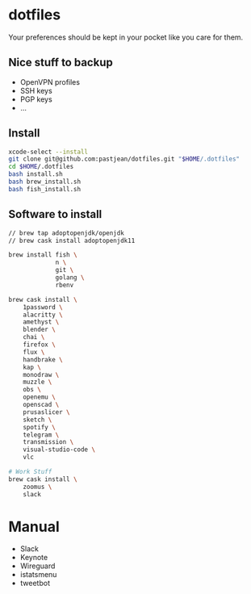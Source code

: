 # dotfiles

Your preferences should be kept in your pocket like you care for them.

## Nice stuff to backup


- OpenVPN profiles
- SSH keys
- PGP keys
- ...

## Install

```sh
xcode-select --install
git clone git@github.com:pastjean/dotfiles.git "$HOME/.dotfiles"
cd $HOME/.dotfiles
bash install.sh
bash brew_install.sh
bash fish_install.sh
```

## Software to install

```sh
// brew tap adoptopenjdk/openjdk
// brew cask install adoptopenjdk11

brew install fish \
             n \
             git \
             golang \
             rbenv

brew cask install \
    1password \
    alacritty \
    amethyst \
    blender \
    chai \
    firefox \
    flux \
    handbrake \
    kap \
    monodraw \
    muzzle \
    obs \
    openemu \
    openscad \
    prusaslicer \
    sketch \
    spotify \
    telegram \
    transmission \
    visual-studio-code \
    vlc

# Work Stuff
brew cask install \
    zoomus \
    slack
```

# Manual

- Slack
- Keynote
- Wireguard
- istatsmenu
- tweetbot
